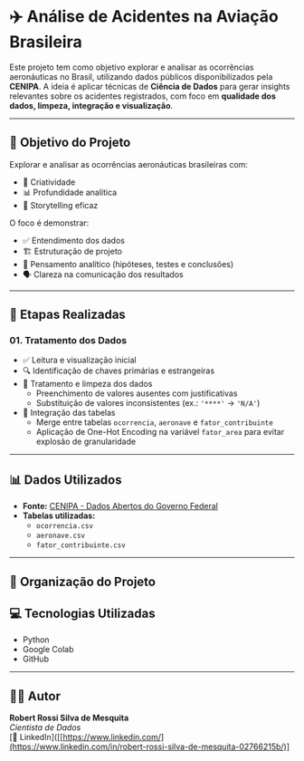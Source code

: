 # ✈️ Análise de Acidentes na Aviação Brasileira

Este projeto tem como objetivo explorar e analisar as ocorrências aeronáuticas no Brasil, utilizando dados públicos disponibilizados pela **CENIPA**. A ideia é aplicar técnicas de **Ciência de Dados** para gerar insights relevantes sobre os acidentes registrados, com foco em **qualidade dos dados, limpeza, integração e visualização**.

---

## 🧠 Objetivo do Projeto

Explorar e analisar as ocorrências aeronáuticas brasileiras com:

- 🎨 Criatividade  
- 📊 Profundidade analítica  
- 🧾 Storytelling eficaz

O foco é demonstrar:

- ✅ Entendimento dos dados  
- 🏗️ Estruturação de projeto  
- 🧠 Pensamento analítico (hipóteses, testes e conclusões)  
- 🗣️ Clareza na comunicação dos resultados

---

## 🔄 Etapas Realizadas

### 01. Tratamento dos Dados

- ✅ Leitura e visualização inicial  
- 🔍 Identificação de chaves primárias e estrangeiras  
- 🧹 Tratamento e limpeza dos dados  
  - Preenchimento de valores ausentes com justificativas
  - Substituição de valores inconsistentes (ex.: `'****'` → `'N/A'`)
- 🔗 Integração das tabelas
  - Merge entre tabelas `ocorrencia`, `aeronave` e `fator_contribuinte`
  - Aplicação de One-Hot Encoding na variável `fator_area` para evitar explosão de granularidade

---

## 📊 Dados Utilizados

- **Fonte:** [CENIPA - Dados Abertos do Governo Federal](https://dados.gov.br/dados/conjuntos-dados/ocorrencias-aeronauticas-da-aviacao-civil-brasileira)
- **Tabelas utilizadas:**
  - `ocorrencia.csv`
  - `aeronave.csv`
  - `fator_contribuinte.csv`

---

## 📁 Organização do Projeto

## 💻 Tecnologias Utilizadas

- Python
- Google Colab
- GitHub

---

## 👨‍💻 Autor

**Robert Rossi Silva de Mesquita**  
*Cientista de Dados*  
[🔗 LinkedIn]([[https://www.linkedin.com/](https://www.linkedin.com/in/robert-rossi-silva-de-mesquita-02766215b/)]

